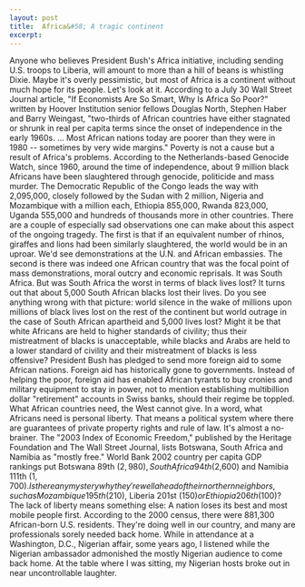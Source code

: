 ```yaml
---
layout: post
title:  Africa&#58; A tragic continent
excerpt:
---
```












Anyone who believes President Bush's Africa initiative, including sending U.S. troops to Liberia, will amount to more than a hill of beans is whistling Dixie. Maybe it's overly pessimistic, but most of Africa is a continent without much hope for its people. Let's look at it.
According to a July 30 Wall Street Journal article, "If Economists Are So Smart, Why Is Africa So Poor?" written by Hoover Institution senior fellows Douglas North, Stephen Haber and Barry Weingast, "two-thirds of African countries have either stagnated or shrunk in real per capita terms since the onset of independence in the early 1960s. ... Most African nations today are poorer than they were in 1980 -- sometimes by very wide margins."
Poverty is not a cause but a result of Africa's problems. According to the Netherlands-based Genocide Watch, since 1960, around the time of independence, about 9 million black Africans have been slaughtered through genocide, politicide and mass murder. The Democratic Republic of the Congo leads the way with 2,095,000, closely followed by the Sudan with 2 million, Nigeria and Mozambique with a million each, Ethiopia 855,000, Rwanda 823,000, Uganda 555,000 and hundreds of thousands more in other countries.
There are a couple of especially sad observations one can make about this aspect of the ongoing tragedy. The first is that if an equivalent number of rhinos, giraffes and lions had been similarly slaughtered, the world would be in an uproar. We'd see demonstrations at the U.N. and African embassies. The second is there was indeed one African country that was the focal point of mass demonstrations, moral outcry and economic reprisals. It was South Africa.
But was South Africa the worst in terms of black lives lost? It turns out that about 5,000 South African blacks lost their lives. Do you see anything wrong with that picture: world silence in the wake of millions upon millions of black lives lost on the rest of the continent but world outrage in the case of South African apartheid and 5,000 lives lost? Might it be that white Africans are held to higher standards of civility; thus their mistreatment of blacks is unacceptable, while blacks and Arabs are held to a lower standard of civility and their mistreatment of blacks is less offensive?
President Bush has pledged to send more foreign aid to some African nations. Foreign aid has historically gone to governments. Instead of helping the poor, foreign aid has enabled African tyrants to buy cronies and military equipment to stay in power, not to mention establishing multibillion dollar "retirement" accounts in Swiss banks, should their regime be toppled.
What African countries need, the West cannot give. In a word, what Africans need is personal liberty. That means a political system where there are guarantees of private property rights and rule of law. It's almost a no-brainer. The "2003 Index of Economic Freedom," published by the Heritage Foundation and The Wall Street Journal, lists Botswana, South Africa and Namibia as "mostly free." World Bank 2002 country per capita GDP rankings put Botswana 89th ($2,980), South Africa 94th ($2,600) and Namibia 111th ($1,700). Is there any mystery why they're well ahead of their northern neighbors, such as Mozambique 195th ($210), Liberia 201st ($150) or Ethiopia 206th ($100)?
The lack of liberty means something else: A nation loses its best and most mobile people first. According to the 2000 census, there were 881,300 African-born U.S. residents. They're doing well in our country, and many are professionals sorely needed back home. While in attendance at a Washington, D.C., Nigerian affair, some years ago, I listened while the Nigerian ambassador admonished the mostly Nigerian audience to come back home. At the table where I was sitting, my Nigerian hosts broke out in near uncontrollable laughter.


